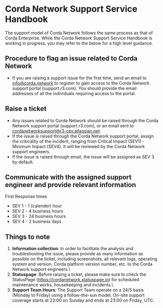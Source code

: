 # Corda Network Support Service Handbook

The support model of Corda Network follows the same process as that of Corda Enterprise. 
While the Corda Network Support Service Handbook is working in progress, you may refer to the below for a high level guidance.

## Procedure to flag an issue related to Corda Network
* If you are raising a support issue for the first time, send an email to info@corda.network to register to gain access to the Corda Network support portal (support.r3.com). You should provide the email addresses of all the individuals requiring access to the portal.

## Raise a ticket
* Any issues related to Corda Network should be raised through the Corda Network support portal (support.r3.com), or an email sent to cordanetworksupport@r3-cev.atlassian.net. 
* If the issue is raised through the Corda Network support portal, assign the criticality of the incident, ranging from Critical Impact (SEV1) - Minimum Impact (SEV4). It will be reviewed by the Corda Network support engineers.
* If the issue is raised through email, the issue will be assigned as SEV 3 by default.

## Communicate with the assigned support engineer and provide relevant information 

First Response times
* SEV 1 - 1 (calender) hour
* SEV 2 - 4 business hours
* SEV 3 - 24 business hours
* SEV 4 - 2 business days
	
## Things to note
1. **Information collection**: In order to facilitate the analysis and troubleshooting the issue, please provide as many information as possible on the ticket, including screenshots, all relevant logs, operating system and version, Corda platform version number, etc. to the Corda Network support engineers.\
2. **Statuspage**: Before raising a ticket, please make sure to check the StatusPage (https://cordanetwork.statuspage.io) for scheduled maintenance works, housekeeping and incidents.\
3. **Support Team Hours**: The Support Team operate on a 24/5 basis (Monday to Friday) using a follow-the-sun model. On-site support coverage starts at 23:00 on Sunday and ends at 23:00 on Friday, UTC. 

 
